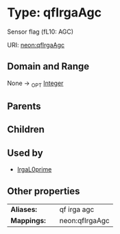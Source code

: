 
# Type: qfIrgaAgc


Sensor flag (fL10: AGC)

URI: [neon:qfIrgaAgc](https://data.neonscience.org/qfIrgaAgc)


## Domain and Range

None ->  <sub>OPT</sub> [Integer](types/Integer.md)

## Parents


## Children


## Used by

 * [IrgaL0prime](IrgaL0prime.md)

## Other properties

|  |  |  |
| --- | --- | --- |
| **Aliases:** | | qf irga agc |
| **Mappings:** | | neon:qfIrgaAgc |

